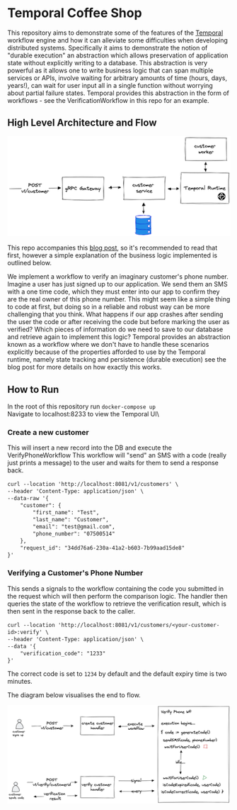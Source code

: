 # Temporal Coffee Shop

This repository aims to demonstrate some of the features of the [Temporal](https://temporal.io) workflow engine and how it can alleviate some difficulties when developing distributed systems. Specifically it aims to demonstrate the notion of "durable execution" an abstraction which allows preservation of application state without explicitly writing to a database. This abstraction is very powerful as it allows one to write business logic that can span multiple services or APIs, involve waiting for arbitrary amounts of time (hours, days, years!), can wait for user input all in a single function without worrying about partial failure states. Temporal provides this abstraction in the form of workflows - see the VerificationWorkflow in this repo for an example.



## High Level Architecture and Flow

![architecture](images/architecture.png)

This repo accompanies this [blog post](), so it's recommended to read that first, however a simple explanation of the business logic implemented is outlined below.

We implement a  workflow to verify an imaginary customer's phone number. Imagine a user has just signed up to our application. We send them an SMS with a one time code, which they must enter into our app to confirm they are the real owner of this phone number. This might seem like a simple thing to code at first, but doing so in a reliable and robust way can be more challenging that you think. What happens if our app crashes after sending the user the code or after receiving the code but before marking the user as verified? Which pieces of information do we need to save to our database and retrieve again to implement this logic? Temporal provides an abstraction known as a workflow where we don't have to handle these scenarios explicitly because of the properties afforded to use by the Temporal runtime, namely state tracking and persistence (durable execution) see the blog post for more details on how exactly this works.


## How to Run

In the root of this repository run `docker-compose up`\
Navigate to localhost:8233 to view the Temporal UI\

### Create a new customer

This will insert a new record into the DB and execute the VerifyPhoneWorkflow
This workflow will "send" an SMS with a code (really just prints a message) to the user and waits for them to send a response back.

```
curl --location 'http://localhost:8081/v1/customers' \
--header 'Content-Type: application/json' \
--data-raw '{
    "customer": {
        "first_name": "Test",
        "last_name": "Customer",
        "email": "test@gmail.com",
        "phone_number": "07500514"
    },
    "request_id": "34dd76a6-230a-41a2-b603-7b99aad15de8"
}'
```

### Verifying a Customer's Phone Number

This sends a signals to the workflow containing the code you submitted in the request which will then perform the comparison logic. The handler then queries the state of the workflow to retrieve the verification result, which is then sent in the response back to the caller.

```
curl --location 'http://localhost:8081/v1/customers/<your-customer-id>:verify' \
--header 'Content-Type: application/json' \
--data '{
    "verification_code": "1233"
}'
```

The correct code is set to `1234` by default and the default expiry time is two minutes.

The diagram below visualises the end to flow.

![architecture](images/workflow.png)
